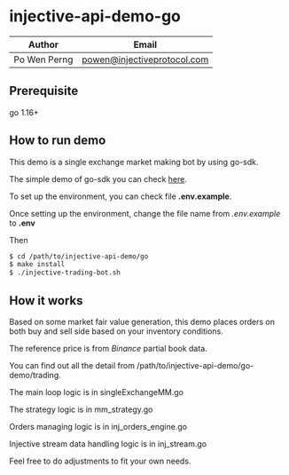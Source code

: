 # injective-api-demo-go

|   Author   |           Email           |
|------------|---------------------------|
|Po Wen Perng|powen@injectiveprotocol.com|

## Prerequisite
go 1.16+

## How to run demo
This demo is a single exchange market making bot by using go-sdk.

The simple demo of go-sdk you can check [here](https://github.com/InjectiveLabs/injective-api-demo/tree/go_sdk_demo).

To set up the environment, you can check file **.env.example**.

Once setting up the environment, change the file name from *.env.example* to **.env**

Then 

```bash
$ cd /path/to/injective-api-demo/go
$ make install
$ ./injective-trading-bot.sh
```

## How it works

Based on some market fair value generation, this demo places orders on both buy and sell side based on your inventory conditions.

The reference price is from *Binance* partial book data.

You can find out all the detail from /path/to/injective-api-demo/go-demo/trading.

The main loop logic is in singleExchangeMM.go

The strategy logic is in mm_strategy.go

Orders managing logic is in inj_orders_engine.go

Injective stream data handling logic is in inj_stream.go

Feel free to do adjustments to fit your own needs.



